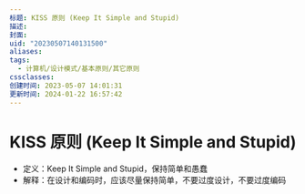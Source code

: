 ```yaml
---
标题: KISS 原则 (Keep It Simple and Stupid)
描述:
封面:
uid: "20230507140131500"
aliases:
tags:
  - 计算机/设计模式/基本原则/其它原则
cssclasses:
创建时间: 2023-05-07 14:01:31
更新时间: 2024-01-22 16:57:42
---
```


# KISS 原则 (Keep It Simple and Stupid)

- 定义：Keep It Simple and Stupid，保持简单和愚蠢
- 解释：在设计和编码时，应该尽量保持简单，不要过度设计，不要过度编码
